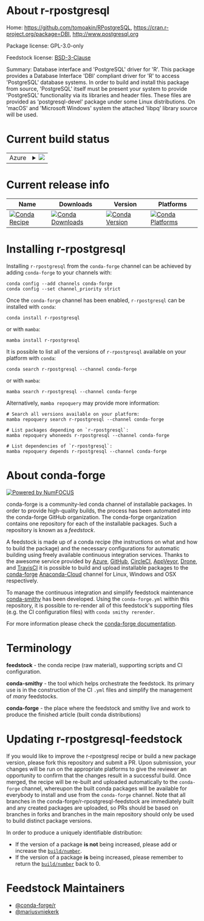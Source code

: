 About r-rpostgresql
===================

Home: https://github.com/tomoakin/RPostgreSQL, https://cran.r-project.org/package=DBI, http://www.postgresql.org

Package license: GPL-3.0-only

Feedstock license: [BSD-3-Clause](https://github.com/conda-forge/r-rpostgresql-feedstock/blob/main/LICENSE.txt)

Summary: Database interface and 'PostgreSQL' driver for 'R'. This package provides a Database Interface 'DBI' compliant  driver for 'R' to access 'PostgreSQL' database systems.   In order to build and install this package from source, 'PostgreSQL'  itself must be present your system to provide 'PostgreSQL' functionality  via its libraries and header files. These files are provided as 'postgresql-devel' package under some Linux distributions. On 'macOS' and 'Microsoft Windows' system the attached 'libpq' library source will be used.

Current build status
====================


<table>
    
  <tr>
    <td>Azure</td>
    <td>
      <details>
        <summary>
          <a href="https://dev.azure.com/conda-forge/feedstock-builds/_build/latest?definitionId=5771&branchName=main">
            <img src="https://dev.azure.com/conda-forge/feedstock-builds/_apis/build/status/r-rpostgresql-feedstock?branchName=main">
          </a>
        </summary>
        <table>
          <thead><tr><th>Variant</th><th>Status</th></tr></thead>
          <tbody><tr>
              <td>linux_64_r_base4.0</td>
              <td>
                <a href="https://dev.azure.com/conda-forge/feedstock-builds/_build/latest?definitionId=5771&branchName=main">
                  <img src="https://dev.azure.com/conda-forge/feedstock-builds/_apis/build/status/r-rpostgresql-feedstock?branchName=main&jobName=linux&configuration=linux_64_r_base4.0" alt="variant">
                </a>
              </td>
            </tr><tr>
              <td>linux_64_r_base4.1</td>
              <td>
                <a href="https://dev.azure.com/conda-forge/feedstock-builds/_build/latest?definitionId=5771&branchName=main">
                  <img src="https://dev.azure.com/conda-forge/feedstock-builds/_apis/build/status/r-rpostgresql-feedstock?branchName=main&jobName=linux&configuration=linux_64_r_base4.1" alt="variant">
                </a>
              </td>
            </tr><tr>
              <td>osx_64_r_base4.0</td>
              <td>
                <a href="https://dev.azure.com/conda-forge/feedstock-builds/_build/latest?definitionId=5771&branchName=main">
                  <img src="https://dev.azure.com/conda-forge/feedstock-builds/_apis/build/status/r-rpostgresql-feedstock?branchName=main&jobName=osx&configuration=osx_64_r_base4.0" alt="variant">
                </a>
              </td>
            </tr><tr>
              <td>osx_64_r_base4.1</td>
              <td>
                <a href="https://dev.azure.com/conda-forge/feedstock-builds/_build/latest?definitionId=5771&branchName=main">
                  <img src="https://dev.azure.com/conda-forge/feedstock-builds/_apis/build/status/r-rpostgresql-feedstock?branchName=main&jobName=osx&configuration=osx_64_r_base4.1" alt="variant">
                </a>
              </td>
            </tr><tr>
              <td>win_64_r_base4.0</td>
              <td>
                <a href="https://dev.azure.com/conda-forge/feedstock-builds/_build/latest?definitionId=5771&branchName=main">
                  <img src="https://dev.azure.com/conda-forge/feedstock-builds/_apis/build/status/r-rpostgresql-feedstock?branchName=main&jobName=win&configuration=win_64_r_base4.0" alt="variant">
                </a>
              </td>
            </tr><tr>
              <td>win_64_r_base4.1</td>
              <td>
                <a href="https://dev.azure.com/conda-forge/feedstock-builds/_build/latest?definitionId=5771&branchName=main">
                  <img src="https://dev.azure.com/conda-forge/feedstock-builds/_apis/build/status/r-rpostgresql-feedstock?branchName=main&jobName=win&configuration=win_64_r_base4.1" alt="variant">
                </a>
              </td>
            </tr>
          </tbody>
        </table>
      </details>
    </td>
  </tr>
</table>

Current release info
====================

| Name | Downloads | Version | Platforms |
| --- | --- | --- | --- |
| [![Conda Recipe](https://img.shields.io/badge/recipe-r--rpostgresql-green.svg)](https://anaconda.org/conda-forge/r-rpostgresql) | [![Conda Downloads](https://img.shields.io/conda/dn/conda-forge/r-rpostgresql.svg)](https://anaconda.org/conda-forge/r-rpostgresql) | [![Conda Version](https://img.shields.io/conda/vn/conda-forge/r-rpostgresql.svg)](https://anaconda.org/conda-forge/r-rpostgresql) | [![Conda Platforms](https://img.shields.io/conda/pn/conda-forge/r-rpostgresql.svg)](https://anaconda.org/conda-forge/r-rpostgresql) |

Installing r-rpostgresql
========================

Installing `r-rpostgresql` from the `conda-forge` channel can be achieved by adding `conda-forge` to your channels with:

```
conda config --add channels conda-forge
conda config --set channel_priority strict
```

Once the `conda-forge` channel has been enabled, `r-rpostgresql` can be installed with `conda`:

```
conda install r-rpostgresql
```

or with `mamba`:

```
mamba install r-rpostgresql
```

It is possible to list all of the versions of `r-rpostgresql` available on your platform with `conda`:

```
conda search r-rpostgresql --channel conda-forge
```

or with `mamba`:

```
mamba search r-rpostgresql --channel conda-forge
```

Alternatively, `mamba repoquery` may provide more information:

```
# Search all versions available on your platform:
mamba repoquery search r-rpostgresql --channel conda-forge

# List packages depending on `r-rpostgresql`:
mamba repoquery whoneeds r-rpostgresql --channel conda-forge

# List dependencies of `r-rpostgresql`:
mamba repoquery depends r-rpostgresql --channel conda-forge
```


About conda-forge
=================

[![Powered by
NumFOCUS](https://img.shields.io/badge/powered%20by-NumFOCUS-orange.svg?style=flat&colorA=E1523D&colorB=007D8A)](https://numfocus.org)

conda-forge is a community-led conda channel of installable packages.
In order to provide high-quality builds, the process has been automated into the
conda-forge GitHub organization. The conda-forge organization contains one repository
for each of the installable packages. Such a repository is known as a *feedstock*.

A feedstock is made up of a conda recipe (the instructions on what and how to build
the package) and the necessary configurations for automatic building using freely
available continuous integration services. Thanks to the awesome service provided by
[Azure](https://azure.microsoft.com/en-us/services/devops/), [GitHub](https://github.com/),
[CircleCI](https://circleci.com/), [AppVeyor](https://www.appveyor.com/),
[Drone](https://cloud.drone.io/welcome), and [TravisCI](https://travis-ci.com/)
it is possible to build and upload installable packages to the
[conda-forge](https://anaconda.org/conda-forge) [Anaconda-Cloud](https://anaconda.org/)
channel for Linux, Windows and OSX respectively.

To manage the continuous integration and simplify feedstock maintenance
[conda-smithy](https://github.com/conda-forge/conda-smithy) has been developed.
Using the ``conda-forge.yml`` within this repository, it is possible to re-render all of
this feedstock's supporting files (e.g. the CI configuration files) with ``conda smithy rerender``.

For more information please check the [conda-forge documentation](https://conda-forge.org/docs/).

Terminology
===========

**feedstock** - the conda recipe (raw material), supporting scripts and CI configuration.

**conda-smithy** - the tool which helps orchestrate the feedstock.
                   Its primary use is in the construction of the CI ``.yml`` files
                   and simplify the management of *many* feedstocks.

**conda-forge** - the place where the feedstock and smithy live and work to
                  produce the finished article (built conda distributions)


Updating r-rpostgresql-feedstock
================================

If you would like to improve the r-rpostgresql recipe or build a new
package version, please fork this repository and submit a PR. Upon submission,
your changes will be run on the appropriate platforms to give the reviewer an
opportunity to confirm that the changes result in a successful build. Once
merged, the recipe will be re-built and uploaded automatically to the
`conda-forge` channel, whereupon the built conda packages will be available for
everybody to install and use from the `conda-forge` channel.
Note that all branches in the conda-forge/r-rpostgresql-feedstock are
immediately built and any created packages are uploaded, so PRs should be based
on branches in forks and branches in the main repository should only be used to
build distinct package versions.

In order to produce a uniquely identifiable distribution:
 * If the version of a package **is not** being increased, please add or increase
   the [``build/number``](https://docs.conda.io/projects/conda-build/en/latest/resources/define-metadata.html#build-number-and-string).
 * If the version of a package **is** being increased, please remember to return
   the [``build/number``](https://docs.conda.io/projects/conda-build/en/latest/resources/define-metadata.html#build-number-and-string)
   back to 0.

Feedstock Maintainers
=====================

* [@conda-forge/r](https://github.com/conda-forge/r/)
* [@mariusvniekerk](https://github.com/mariusvniekerk/)

